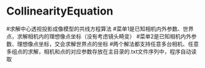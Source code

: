 # CollinearityEquation
#求解中心透视投影成像模型的共线方程算法
#菜单1是已知相机内外参数、世界点，求解相机内的理想像点坐标（没有考虑镜头畸变）
#菜单2是已知相机内外参数、理想像点坐标，交会求解世界点的坐标
#两个解法都支持任意多台相机、任意多组点的求解，相机和点的对应参数存放在主目录的.txt文件序列中，程序自动读取
